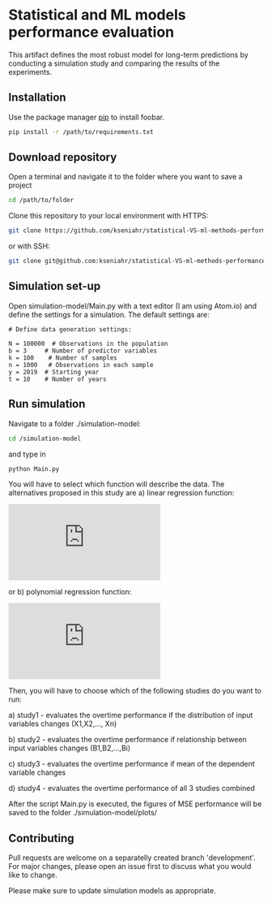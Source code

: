 # Statistical and ML models performance evaluation
This artifact defines the most robust model for long-term predictions by conducting a simulation study and comparing the results of the experiments.

## Installation

Use the package manager [pip](https://pip.pypa.io/en/stable/) to install foobar.

```bash
pip install -r /path/to/requirements.txt
```

## Download repository
Open a terminal and navigate it to the folder where you want to save a project

```bash
cd /path/to/folder
```

Clone this repository to your local environment with HTTPS:
```bash
git clone https://github.com/kseniahr/statistical-VS-ml-methods-performance.git
```
or with SSH:
```bash
git clone git@github.com:kseniahr/statistical-VS-ml-methods-performance.git
```

## Simulation set-up
Open simulation-model/Main.py with a text editor (I am using Atom.io) and define the settings for a simulation. The default settings are:
```
# Define data generation settings:

N = 100000  # Observations in the population
b = 3     # Number of predictor variables
k = 100    # Number of samples
n = 1000   # Observations in each sample
y = 2019  # Starting year
t = 10    # Number of years
```
## Run simulation
Navigate to a folder ./simulation-model:


```bash
cd /simulation-model
```
and type in 

```bash
python Main.py
```
You will have to select which function will describe the data. The alternatives proposed in this study are a) linear regression function:

![equation](https://latex.codecogs.com/gif.latex?Y%20%3D%20%5Cbeta_%7B%7D%200%20&plus;%5Cbeta_%7B%7D%201%20X_%7B%7D%201&plus;%5Cbeta_%7B%7D%202%20X_%7B%7D%202%20&plus;%C3%82%C2%B7%C3%82%C2%B7%C3%82%C2%B7&plus;%5Cbeta%20iXi%20&plus;%20%5Cvarepsilon%251%251) 

or b) polynomial regression function:

![equation](https://latex.codecogs.com/gif.latex?Y%20%3D%20%5Cbeta_%7B%7D%200%20&plus;%5Cbeta_%7B%7D%201%20X_%7B%7D%201&plus;%5Cbeta_%7B%7D%202%20X_%7B%7D%202%5E%7B2%7D%20&plus;%20.%20.%20.%20&plus;%5Cbeta%20iXn%5E%7Bn%7D%20&plus;%20%5Cvarepsilon%251%251)

Then, you will have to choose which of the following studies do you want to run:

a) study1 - evaluates the overtime performance if the distribution of input variables changes (X1,X2,..., Xn)

b) study2 - evaluates the overtime performance if relationship between input variables changes (B1,B2,...,Bi)

c) study3 - evaluates the overtime performance if mean of the dependent variable changes

d) study4 - evaluates the overtime performance of all 3 studies combined

After the script Main.py is executed, the figures of MSE performance will be saved to the folder ./simulation-model/plots/


## Contributing
Pull requests are welcome on a separatelly created branch 'development'. For major changes, please open an issue first to discuss what you would like to change.

Please make sure to update simulation models as appropriate.

